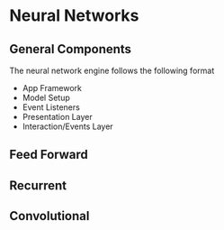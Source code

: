 # Neural Networks

## General Components

The neural network engine follows the following format

- App Framework
- Model Setup
- Event Listeners
- Presentation Layer
- Interaction/Events Layer

## Feed Forward

## Recurrent

## Convolutional
